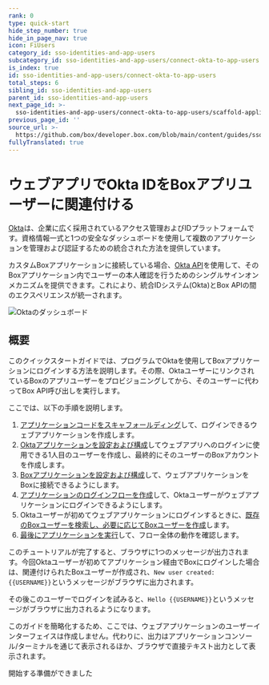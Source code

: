 ```yaml
---
rank: 0
type: quick-start
hide_step_number: true
hide_in_page_nav: true
icon: FiUsers
category_id: sso-identities-and-app-users
subcategory_id: sso-identities-and-app-users/connect-okta-to-app-users
is_index: true
id: sso-identities-and-app-users/connect-okta-to-app-users
total_steps: 6
sibling_id: sso-identities-and-app-users
parent_id: sso-identities-and-app-users
next_page_id: >-
  sso-identities-and-app-users/connect-okta-to-app-users/scaffold-application-code
previous_page_id: ''
source_url: >-
  https://github.com/box/developer.box.com/blob/main/content/guides/sso-identities-and-app-users/connect-okta-to-app-users/0-index.md
fullyTranslated: true
---
```

# ウェブアプリでOkta IDをBoxアプリユーザーに関連付ける

[Okta][okta]は、企業に広く採用されているアクセス管理およびIDプラットフォームです。資格情報一式と1つの安全なダッシュボードを使用して複数のアプリケーションを管理および認証するための統合された方法を提供しています。

カスタムBoxアプリケーションに接続している場合、[Okta API][okta-dev]を使用して、そのBoxアプリケーション内でユーザーの本人確認を行うためのシングルサインオンメカニズムを提供できます。これにより、統合IDシステム(Okta)とBox APIの間のエクスペリエンスが統一されます。

<ImageFrame noborder center shadow>

![Oktaのダッシュボード](./img/okta-dashboard.png)

</ImageFrame>

## 概要

このクイックスタートガイドでは、プログラムでOktaを使用してBoxアプリケーションにログインする方法を説明します。その際、OktaユーザーにリンクされているBoxのアプリユーザーをプロビジョニングしてから、そのユーザーに代わってBox API呼び出しを実行します。

ここでは、以下の手順を説明します。

1. [アプリケーションコードをスキャフォールディング][step1]して、ログインできるウェブアプリケーションを作成します。
2. [Oktaアプリケーションを設定および構成][step2]してウェブアプリへのログインに使用できる1人目のユーザーを作成し、最終的にそのユーザーのBoxアカウントを作成します。
3. [Boxアプリケーションを設定および構成][step3]して、ウェブアプリケーションをBoxに接続できるようにします。
4. [アプリケーションのログインフローを作成][step4]して、Oktaユーザーがウェブアプリケーションにログインできるようにします。
5. Oktaユーザーが初めてウェブアプリケーションにログインするときに、[既存のBoxユーザーを検索し、必要に応じてBoxユーザーを作成][step5]します。
6. [最後にアプリケーションを実行][step6]して、フロー全体の動作を確認します。

このチュートリアルが完了すると、ブラウザに1つのメッセージが出力されます。今回Oktaユーザーが初めてアプリケーション経由でBoxにログインした場合は、関連付けられたBoxユーザーが作成され、`New user created: {{USERNAME}}`というメッセージがブラウザに出力されます。

その後このユーザーでログインを試みると、`Hello {{USERNAME}}`というメッセージがブラウザに出力されるようになります。

<Message warning>

このガイドを簡略化するため、ここでは、ウェブアプリケーションのユーザーインターフェイスは作成しません。代わりに、出力はアプリケーションコンソール/ターミナルを通じて表示されるほか、ブラウザで直接テキスト出力として表示されます。

</Message>

<Next>

開始する準備ができました

</Next>

[okta]: https://www.okta.com/

[okta-dev]: https://developer.okta.com/

[step1]: g://sso-identities-and-app-users/connect-okta-to-app-users/scaffold-application-code/

[step2]: g://sso-identities-and-app-users/connect-okta-to-app-users/configure-okta/

[step3]: g://sso-identities-and-app-users/connect-okta-to-app-users/configure-box/

[step4]: g://sso-identities-and-app-users/connect-okta-to-app-users/logging-into-app/

[step5]: g://sso-identities-and-app-users/connect-okta-to-app-users/find-or-create-box-users/

[step6]: g://sso-identities-and-app-users/connect-okta-to-app-users/run-the-app/

